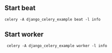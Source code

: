 

## Start beat
```shell
celery -A django_celery_example beat -l info
```

## Start worker
```shell
 celery -A django_celery_example worker -l info
```